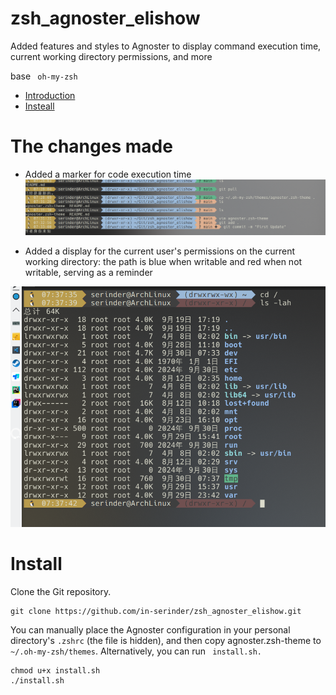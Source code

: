 # zsh_agnoster_elishow
Added features and styles to Agnoster to display command execution time, current working directory permissions, and more

base  ` oh-my-zsh`

- [Introduction ](#the-changes-made)
- [Insteall](#install)


# The changes made

* Added a marker for code execution time
 ![img](./2024-09-30_07-37.png)

* Added a display for the current user's permissions on the current working directory: the path is blue when writable and red when not writable, serving as a reminder

![img](./2024-09-30_07-37_1.png)

# Install

Clone the Git repository. 
```
git clone https://github.com/in-serinder/zsh_agnoster_elishow.git
 ```

You can manually place the Agnoster configuration in your personal directory's ` .zshrc ` (the file is hidden), and then copy agnoster.zsh-theme to `  ~/.oh-my-zsh/themes `. Alternatively, you can run  ` install.sh.`

```
chmod u+x install.sh
./install.sh
```
